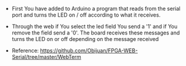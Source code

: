 * First You have added to Arduino a program that reads from the serial port and turns the LED on / off according to what it receives.
* Through the web if You select the led field You send a '1' and if You remove the field send a '0'. The board receives these messages and turns the LED on or off depending on the message received

* Reference: https://github.com/Obijuan/FPGA-WEB-Serial/tree/master/WebTerm
